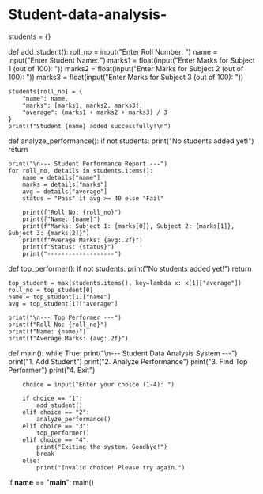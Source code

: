 # Student-data-analysis-
 students = {}

def add_student():
    roll_no = input("Enter Roll Number: ")
    name = input("Enter Student Name: ")
    marks1 = float(input("Enter Marks for Subject 1 (out of 100): "))
    marks2 = float(input("Enter Marks for Subject 2 (out of 100): "))
    marks3 = float(input("Enter Marks for Subject 3 (out of 100): "))
    
    students[roll_no] = {
        "name": name,
        "marks": [marks1, marks2, marks3],
        "average": (marks1 + marks2 + marks3) / 3
    }
    print(f"Student {name} added successfully!\n")

def analyze_performance():
    if not students:
        print("No students added yet!")
        return
    
    print("\n--- Student Performance Report ---")
    for roll_no, details in students.items():
        name = details["name"]
        marks = details["marks"]
        avg = details["average"]
        status = "Pass" if avg >= 40 else "Fail" 
        
        print(f"Roll No: {roll_no}")
        print(f"Name: {name}")
        print(f"Marks: Subject 1: {marks[0]}, Subject 2: {marks[1]}, Subject 3: {marks[2]}")
        print(f"Average Marks: {avg:.2f}")
        print(f"Status: {status}")
        print("-------------------")

def top_performer():
    if not students:
        print("No students added yet!")
        return
    
    top_student = max(students.items(), key=lambda x: x[1]["average"])
    roll_no = top_student[0]
    name = top_student[1]["name"]
    avg = top_student[1]["average"]
    
    print("\n--- Top Performer ---")
    print(f"Roll No: {roll_no}")
    print(f"Name: {name}")
    print(f"Average Marks: {avg:.2f}")

def main():
    while True:
        print("\n--- Student Data Analysis System ---")
        print("1. Add Student")
        print("2. Analyze Performance")
        print("3. Find Top Performer")
        print("4. Exit")
        
        choice = input("Enter your choice (1-4): ")
        
        if choice == "1":
            add_student()
        elif choice == "2":
            analyze_performance()
        elif choice == "3":
            top_performer()
        elif choice == "4":
            print("Exiting the system. Goodbye!")
            break
        else:
            print("Invalid choice! Please try again.")

if __name__ == "__main__":
    main()
